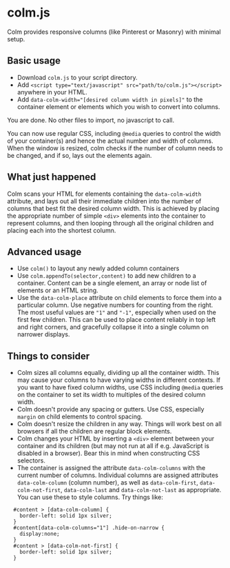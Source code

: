# colm.js
Colm provides responsive columns (like Pinterest or Masonry) with minimal setup.

## Basic usage
* Download `colm.js` to your script directory.
* Add `<script type="text/javascript" src="path/to/colm.js"></script>` anywhere in your HTML.
* Add `data-colm-width="[desired column width in pixels]"` to the container element or elements which you wish to convert into columns.

You are done. No other files to import, no javascript to call. 

You can now use regular CSS, including `@media` queries to control the width of your container(s) and hence the actual number and width of columns. When the window is resized, colm checks if the number of column needs to be changed, and if so, lays out the elements again.

## What just happened
Colm scans your HTML for elements containing the `data-colm-width` attribute, and lays out all their immediate children into the number of columns that best fit the desired column width. This is achieved by placing the appropriate number of simple `<div>` elements into the container to represent columns, and then looping through all the original children and placing each into the shortest column. 


## Advanced usage
* Use `colm()` to layout any newly added column containers
* Use `colm.appendTo(selector,content)` to add new children to a container. Content can be a single element, an array or node list of elements or an HTML string.
* Use the `data-colm-place` attribute on child elements to force them into a particular column. Use negative numbers for counting from the right. The most useful values are `"1"` and `"-1"`, especially when used on the first few children. This can be used to place content reliably in top left and right corners, and gracefully collapse it into a single column on narrower displays.

## Things to consider
* Colm sizes all columns equally, dividing up all the container width. This may cause your columns to have varying widths in different contexts. If you want to have fixed column widths, use CSS including `@media` queries on the container to set its width to multiples of the desired column width.
* Colm doesn't provide any spacing or gutters. Use CSS, especially `margin` on child elements to control spacing.
* Colm doesn't resize the children in any way. Things will work best on all browsers if all the children are regular block elements.
* Colm changes your HTML by inserting a `<div>` element between your container and its children (but may not run at all if e.g. JavaScript is disabled in a browser). Bear this in mind when constructing CSS selectors.
* The container is assigned the attribute `data-colm-columns` with the current number of columns. Individual columns are assigned attributes `data-colm-column` (column number), as well as `data-colm-first`, `data-colm-not-first`, `data-colm-last` and `data-colm-not-last` as appropriate. You can use these to style columns. Try things like:
````
  #content > [data-colm-column] { 
    border-left: solid 1px silver;
  }
  #content[data-colm-columns="1"] .hide-on-narrow { 
    display:none;
  }
  #content > [data-colm-not-first] { 
    border-left: solid 1px silver;
  }
````
